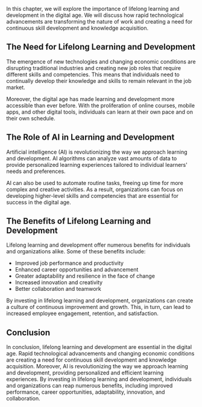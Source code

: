 
In this chapter, we will explore the importance of lifelong learning and development in the digital age. We will discuss how rapid technological advancements are transforming the nature of work and creating a need for continuous skill development and knowledge acquisition.

The Need for Lifelong Learning and Development
----------------------------------------------

The emergence of new technologies and changing economic conditions are disrupting traditional industries and creating new job roles that require different skills and competencies. This means that individuals need to continually develop their knowledge and skills to remain relevant in the job market.

Moreover, the digital age has made learning and development more accessible than ever before. With the proliferation of online courses, mobile apps, and other digital tools, individuals can learn at their own pace and on their own schedule.

The Role of AI in Learning and Development
------------------------------------------

Artificial intelligence (AI) is revolutionizing the way we approach learning and development. AI algorithms can analyze vast amounts of data to provide personalized learning experiences tailored to individual learners' needs and preferences.

AI can also be used to automate routine tasks, freeing up time for more complex and creative activities. As a result, organizations can focus on developing higher-level skills and competencies that are essential for success in the digital age.

The Benefits of Lifelong Learning and Development
-------------------------------------------------

Lifelong learning and development offer numerous benefits for individuals and organizations alike. Some of these benefits include:

* Improved job performance and productivity
* Enhanced career opportunities and advancement
* Greater adaptability and resilience in the face of change
* Increased innovation and creativity
* Better collaboration and teamwork

By investing in lifelong learning and development, organizations can create a culture of continuous improvement and growth. This, in turn, can lead to increased employee engagement, retention, and satisfaction.

Conclusion
----------

In conclusion, lifelong learning and development are essential in the digital age. Rapid technological advancements and changing economic conditions are creating a need for continuous skill development and knowledge acquisition. Moreover, AI is revolutionizing the way we approach learning and development, providing personalized and efficient learning experiences. By investing in lifelong learning and development, individuals and organizations can reap numerous benefits, including improved performance, career opportunities, adaptability, innovation, and collaboration.
